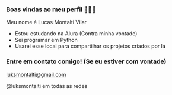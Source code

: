 ### Boas vindas ao meu perfil 💙💙🩵

Meu nome é Lucas Montalti Vilar

- Estou estudando na Alura (Contra minha vontade)
- Sei programar em Python
- Usarei esse local para compartilhar os projetos criados por lá


### Entre em contato comigo! (Se eu estiver com vontade)

luksmontalti@gmail.com  

@luksmontalti em todas as redes
